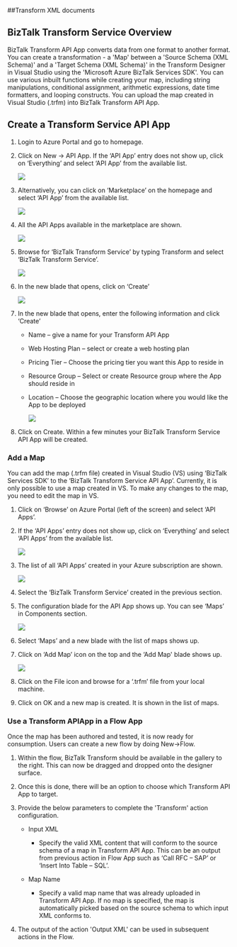 <properties 
	pageTitle="Transform XML documents" 
	description="Learn how to transform XML documents from one schema to another." 
	authors="jtwist" 
	manager="dwrede" 
	editor="" 
	services="app-service-logic" 
	documentationCenter=""/>

<tags
	ms.service="app-service-logic"
	ms.workload="web"
	ms.tgt_pltfrm="na"
	ms.devlang="na"
	ms.topic="article"
	ms.date="03/05/2015"
	ms.author="jtwist"/>

##Transform XML documents

## **BizTalk Transform Service Overview**

BizTalk Transform API App converts data from one format to another format. You can create a transformation - a 'Map' between a 'Source Schema (XML Schema)' and a 'Target Schema (XML Schema)' in the Transform Designer in Visual Studio using the 'Microsoft Azure BizTalk Services SDK'.  You can use various inbuilt functions while creating your map, including string manipulations, conditional assignment, arithmetic expressions, date time formatters, and looping constructs. You can upload the map created in Visual Studio (.trfm) into BizTalk Transform API App.


## **Create a Transform Service API App**

1.	Login to Azure Portal and go to homepage.

2.	Click on New -> API App. If the ‘API App’ entry does not show up, click on ‘Everything’ and select ‘API App’ from the available list. 

	   ![][1]
 
3.	Alternatively, you can click on ‘Marketplace’ on the homepage and select ‘API App’ from the available list.

	   ![][2]
 
4.	All the API Apps available in the marketplace are shown.

	   ![][3]
 
5.	Browse for ‘BizTalk Transform Service’ by typing Transform and select ‘BizTalk Transform Service’.

	   ![][4] 
 
6.	In the new blade that opens, click on ‘Create’

       ![][5]
 
7.	In the new blade that opens, enter the following information and click ‘Create’


	- Name – give a name for your Transform API App 
	- Web Hosting Plan – select or create a web hosting plan 
	- Pricing Tier – Choose the pricing tier you want this App to reside in 
	- Resource Group – Select or create Resource group where the App should reside in 
	- Location – Choose the geographic location where you would like the App to be deployed
	
	   ![][6]

8.	Click on Create. Within a few minutes your BizTalk Transform Service API App will be created. 


### Add a Map

You can add the map (.trfm file) created in Visual Studio (VS) using ‘BizTalk Services SDK’ to the ‘BizTalk Transform Service API App’. Currently, it is only possible to use a map created in VS. To make any changes to the map, you need to edit the map in VS.

1.	Click on ‘Browse’ on Azure Portal (left of the screen) and select ‘API Apps’.

2.	If the ‘API Apps’ entry does not show up, click on ‘Everything’ and select ‘API Apps’ from the available list.

	![][7]

2.	The list of all ‘API Apps’ created in your Azure subscription are shown.

	![][8]

3.	Select the ‘BizTalk Transform Service’ created in the previous section.

4.	The configuration blade for the API App shows up. You can see ‘Maps’ in Components section. 

	![][9]

5.	Select ‘Maps’ and a new blade with the list of maps shows up.

6.	Click on ‘Add Map’ icon on the top and the ‘Add Map' blade shows up.

	![][10]

7.	Click on the File icon and browse for a ‘.trfm’ file from your local machine.

8.	Click on OK and a new map is created. It is shown in the list of maps.

### Use a Transform APIApp in a Flow App

Once the map has been authored and tested, it is now ready for consumption. Users can create a new flow by doing New->Flow. 

1. Within the flow, BizTalk Transform should be available in the gallery to the right. This can now be dragged and dropped onto the designer surface. 

2. Once this is done, there will be an option to choose which Transform API App to target. 

3. Provide the below parameters to complete the 'Transform' action configuration.
		 
	- Input XML
		- Specify the valid XML content that will conform to the source schema of a map in Transform API App. This can be an output from previous action in Flow App such as ‘Call RFC – SAP’ or ‘Insert Into Table – SQL’.
		
	- Map Name
		- Specify a valid map name that was already uploaded in Transform API App. If no map is specified, the map is automatically picked based on the source schema to which input XML conforms to.


4. The output of the action 'Output XML' can be used in subsequent actions in the Flow.

<!--Image references-->
[1]: ./media/app-service-logic-transform-xml-documents/Create_Everything.PNG
[2]: ./media/app-service-logic-transform-xml-documents/Create_Marketplace.PNG
[3]: ./media/app-service-logic-transform-xml-documents/Create_APIApp.PNG
[4]: ./media/app-service-logic-transform-xml-documents/Search_TransformAPIApp.PNG
[5]: ./media/app-service-logic-transform-xml-documents/Select_TransformAPIApp.PNG
[6]: ./media/app-service-logic-transform-xml-documents/New_TransformAPIApp_Blade.PNG
[7]: ./media/app-service-logic-transform-xml-documents/Browse_APIApps.PNG
[8]: ./media/app-service-logic-transform-xml-documents/Select_APIApp_List.PNG
[9]: ./media/app-service-logic-transform-xml-documents/Configure_Transform_APIApp.PNG
[10]: ./media/app-service-logic-transform-xml-documents/Add_Map.PNG





